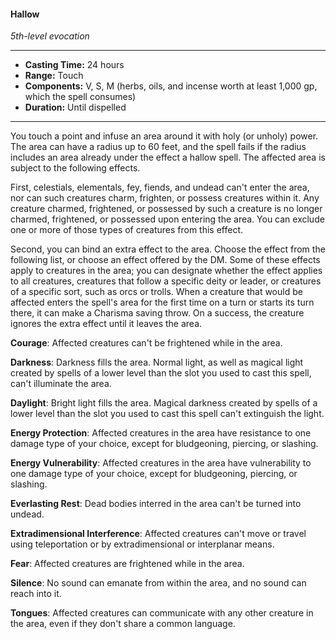 #### Hallow
*5th-level evocation*
___
- **Casting Time:** 24 hours
- **Range:** Touch
- **Components:** V, S, M (herbs, oils, and incense worth at least 1,000 gp, which the spell consumes)
- **Duration:** Until dispelled
___
You touch a point and infuse an area around it with holy (or unholy) power. The area can have a radius up to 60 feet, and the spell fails if the radius includes an area already under the effect a hallow spell. The affected area is subject to the following effects.

First, celestials, elementals, fey, fiends, and undead can't enter the area, nor can such creatures charm, frighten, or possess creatures within it. Any creature charmed, frightened, or possessed by such a creature is no longer charmed, frightened, or possessed upon entering the area. You can exclude one or more of those types of creatures from this effect.

Second, you can bind an extra effect to the area. Choose the effect from the following list, or choose an effect offered by the DM. Some of these effects apply to creatures in the area; you can designate whether the effect applies to all creatures, creatures that follow a specific deity or leader, or creatures of a specific sort, such as orcs or trolls. When a creature that would be affected enters the spell's area for the first time on a turn or starts its turn there, it can make a Charisma saving throw. On a success, the creature ignores the extra effect until it leaves the area.

**Courage**: Affected creatures can't be frightened while in the area.

**Darkness**: Darkness fills the area. Normal light, as well as magical light created by spells of a lower level than the slot you used to cast this spell, can't illuminate the area.

**Daylight**: Bright light fills the area. Magical darkness created by spells of a lower level than the slot you used to cast this spell can't extinguish the light.

**Energy Protection**: Affected creatures in the area have resistance to one damage type of your choice, except for bludgeoning, piercing, or slashing.

**Energy Vulnerability**: Affected creatures in the area have vulnerability to one damage type of your choice, except for bludgeoning, piercing, or slashing.

**Everlasting Rest**: Dead bodies interred in the area can't be turned into undead.

**Extradimensional Interference**: Affected creatures can't move or travel using teleportation or by extradimensional or interplanar means.

**Fear**: Affected creatures are frightened while in the area.

**Silence**: No sound can emanate from within the area, and no sound can reach into it.

**Tongues**: Affected creatures can communicate with any other creature in the area, even if they don't share a common language.